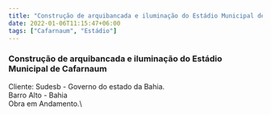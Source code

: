 ```yaml
---
title: "Construção de arquibancada e iluminação do Estádio Municipal de Cafarnaum"
date: 2022-01-06T11:15:47+06:00
tags: ["Cafarnaum", "Estádio"]
---
```

  ### Construção de arquibancada e iluminação do Estádio Municipal de Cafarnaum

  Cliente: Sudesb - Governo do estado da Bahia.\
  Barro Alto - Bahia\
  Obra em Andamento.\
